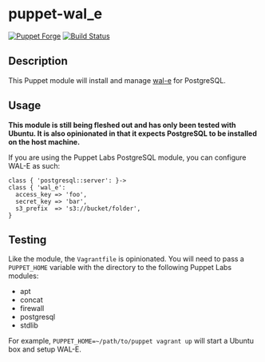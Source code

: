 # puppet-wal_e

[![Puppet Forge](http://img.shields.io/puppetforge/v/jdowning/wal_e.svg)](https://forge.puppetlabs.com/jdowning/wal_e) [![Build Status](https://travis-ci.org/justindowning/puppet-wal_e.png)](https://travis-ci.org/justindowning/puppet-wal_e)

## Description

This Puppet module will install and manage [wal-e](https://github.com/wal-e/wal-e) for PostgreSQL.

## Usage

**This module is still being fleshed out and has only been tested with Ubuntu. It is also opinionated in that it expects PostgreSQL to be installed on the host machine.**

If you are using the Puppet Labs PostgreSQL module, you can configure WAL-E as such:

    class { 'postgresql::server': }->
    class { 'wal_e':
      access_key => 'foo',
      secret_key => 'bar',
      s3_prefix  => 's3://bucket/folder',
    }

## Testing

Like the module, the `Vagrantfile` is opinionated. You will need to pass a `PUPPET_HOME` variable with the directory to the following Puppet Labs modules:
* apt
* concat
* firewall
* postgresql
* stdlib

For example, `PUPPET_HOME=~/path/to/puppet vagrant up` will start a Ubuntu box and setup WAL-E.
